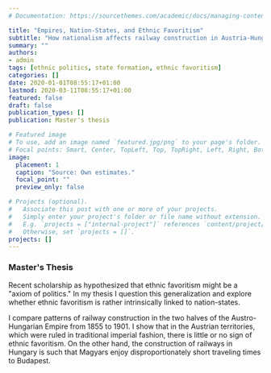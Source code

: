 ```yaml
---
# Documentation: https://sourcethemes.com/academic/docs/managing-content/

title: "Empires, Nation-States, and Ethnic Favoritism"
subtitle: "How nationalism affects railway construction in Austria-Hungary, 1855-1901"
summary: ""
authors: 
- admin
tags: [ethnic politics, state formation, ethnic favoritism]
categories: []
date: 2020-01-01T08:55:17+01:00
lastmod: 2020-03-11T08:55:17+01:00
featured: false
draft: false
publication_types: []
publication: Master's thesis

# Featured image
# To use, add an image named `featured.jpg/png` to your page's folder.
# Focal points: Smart, Center, TopLeft, Top, TopRight, Left, Right, BottomLeft, Bottom, BottomRight.
image:
  placement: 1
  caption: "Source: Own estimates."
  focal_point: ""
  preview_only: false

# Projects (optional).
#   Associate this post with one or more of your projects.
#   Simply enter your project's folder or file name without extension.
#   E.g. `projects = ["internal-project"]` references `content/project/deep-learning/index.md`.
#   Otherwise, set `projects = []`.
projects: []
---
```


### Master's Thesis

Recent scholarship as hypothesized that ethnic favoritism might be a "axiom of politics."
In my thesis I question this generalization and explore whether ethnic favoritism is rather intrinsically linked to nation-states.

I compare patterns of railway construction in the two halves of the Austro-Hungarian Empire from 1855 to 1901. I show that in the Austrian territories, which were ruled in traditional imperial fashion, there is little or no sign of ethnic favoritism. On the other hand, the construction of railways in Hungary is such that Magyars enjoy disproportionately short traveling times to Budapest.